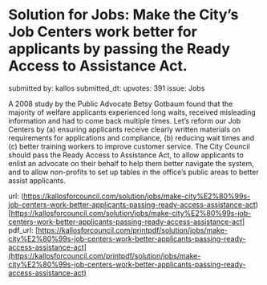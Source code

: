 # Solution for Jobs: Make the City’s Job Centers work better for applicants by passing the Ready Access to Assistance Act. #

submitted by: kallos
submitted_dt: 
upvotes: 391
issue: Jobs

A 2008 study by the Public Advocate Betsy Gotbaum found that the majority of welfare applicants experienced long waits, received misleading information and had to come back multiple times. Let’s reform our Job Centers by (a) ensuring applicants receive clearly written materials on requirements for applications and compliance, (b) reducing wait times and (c) better training workers to improve customer service. The City Council should pass the Ready Access to Assistance Act, to allow applicants to enlist an advocate on their behalf to help them better navigate the system, and to allow non-profits to set up tables in the office’s public areas to better assist applicants.

url: (https://kallosforcouncil.com/solution/jobs/make-city%E2%80%99s-job-centers-work-better-applicants-passing-ready-access-assistance-act)[https://kallosforcouncil.com/solution/jobs/make-city%E2%80%99s-job-centers-work-better-applicants-passing-ready-access-assistance-act]
pdf_url: [https://kallosforcouncil.com/printpdf/solution/jobs/make-city%E2%80%99s-job-centers-work-better-applicants-passing-ready-access-assistance-act](https://kallosforcouncil.com/printpdf/solution/jobs/make-city%E2%80%99s-job-centers-work-better-applicants-passing-ready-access-assistance-act)